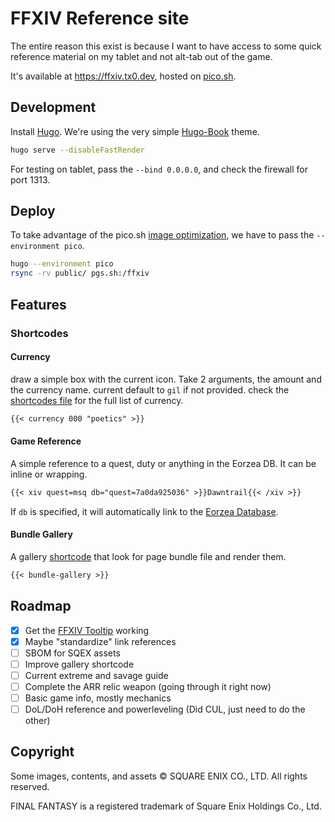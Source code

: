 # FFXIV Reference site

The entire reason this exist is because I want to have access to some quick reference material on my tablet and not alt-tab out of the game.

It's available at https://ffxiv.tx0.dev, hosted on [pico.sh](https://pico.sh/).

## Development

Install [Hugo](https://gohugo.io/).
We're using the very simple [Hugo-Book](https://github.com/alex-shpak/hugo-book) theme.

```sh
hugo serve --disableFastRender
```

For testing on tablet, pass the `--bind 0.0.0.0`, and check the firewall for port 1313.

## Deploy

To take advantage of the pico.sh [image optimization](https://pico.sh/images#image-manipulation), we have to pass the `--environment pico`.

```sh
hugo --environment pico
rsync -rv public/ pgs.sh:/ffxiv
```
## Features

### Shortcodes

#### Currency

draw a simple box with the current icon. Take 2 arguments, the amount and the currency name. current default to `gil` if not provided. check the [shortcodes file](layouts/shortcodes/currency.html) for the full list of currency.

```markdown
{{< currency 000 "poetics" >}}
```

#### Game Reference

A simple reference to a quest, duty or anything in the Eorzea DB. It can be inline or wrapping.

```markdown
{{< xiv quest=msq db="quest=7a0da925036" >}}Dawntrail{{< /xiv >}}
```
If `db` is specified, it will automatically link to the [Eorzea Database](https://eu.finalfantasyxiv.com/lodestone/playguide/db/).

#### Bundle Gallery

A gallery [shortcode](layouts/shortcodes/bundle-gallery.html) that look for page bundle file and render them.

```markdown
{{< bundle-gallery >}}
```

## Roadmap

- [x] Get the [FFXIV Tooltip](https://eu.finalfantasyxiv.com/lodestone/special/fankit/tooltip/) working
- [x] Maybe "standardize" link references
- [ ] SBOM for SQEX assets
- [ ] Improve gallery shortcode
- [ ] Current extreme and savage guide
- [ ] Complete the ARR relic weapon (going through it right now)
- [ ] Basic game info, mostly mechanics
- [ ] DoL/DoH reference and powerleveling (Did CUL, just need to do the other)

## Copyright

Some images, contents, and assets © SQUARE ENIX CO., LTD. All rights reserved.

FINAL FANTASY is a registered trademark of Square Enix Holdings Co., Ltd.
